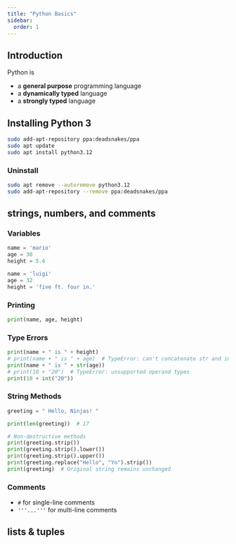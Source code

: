 ```yaml
---
title: "Python Basics"
sidebar:
  order: 1
---
```


## Introduction

Python is

- a **general purpose** programming language
- a **dynamically typed** language
- a **strongly typed** language

## Installing Python 3

```bash
sudo add-apt-repository ppa:deadsnakes/ppa
sudo apt update
sudo apt install python3.12
```

### Uninstall

```bash
sudo apt remove --autoremove python3.12
sudo add-apt-repository --remove ppa:deadsnakes/ppa
```

## strings, numbers, and comments

### Variables

```py
name = 'mario'
age = 30
height = 5.4

name = 'luigi'
age = 32
height = 'five ft. four in.'
```

### Printing

```py
print(name, age, height)
```

### Type Errors

```py
print(name + " is " + height)
# print(name + " is " + age)  # TypeError: can't concatenate str and int
print(name + " is " + str(age))
# print(10 + "20")  # TypeError: unsupported operand types
print(10 + int("20"))
```

### String Methods

```py
greeting = " Hello, Ninjas! "

print(len(greeting))  # 17

# Non-destructive methods
print(greeting.strip())
print(greeting.strip().lower())
print(greeting.strip().upper())
print(greeting.replace("Hello", "Yo").strip())
print(greeting)  # Original string remains unchanged
```

### Comments

- `#` for single-line comments
- `'''...'''` for multi-line comments

## lists & tuples
